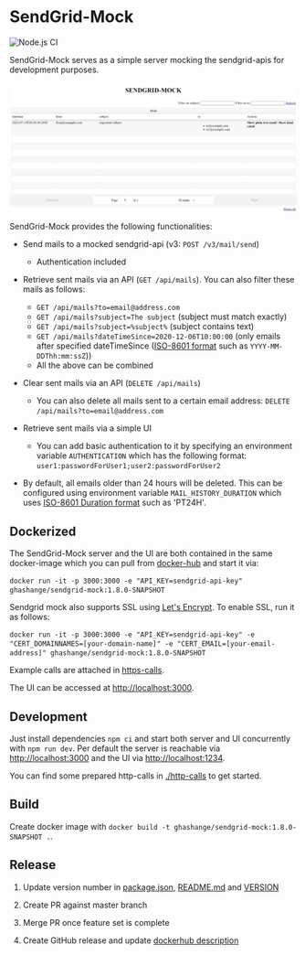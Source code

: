 # SendGrid-Mock

![Node.js CI](https://github.com/janjaali/sendGrid-mock/workflows/Node.js%20CI/badge.svg)

SendGrid-Mock serves as a simple server mocking the sendgrid-apis for development purposes.

![./assets/screenshot_1.8.0.png](./assets/screenshot_1.8.0.png)

SendGrid-Mock provides the following functionalities:

* Send mails to a mocked sendgrid-api (v3: `POST /v3/mail/send`)
  * Authentication included

* Retrieve sent mails via an API (`GET /api/mails`). You can also filter these mails as follows:
  * `GET /api/mails?to=email@address.com`
  * `GET /api/mails?subject=The subject` (subject must match exactly)
  * `GET /api/mails?subject=%subject%` (subject contains text)
  * `GET /api/mails?dateTimeSince=2020-12-06T10:00:00` (only emails after specified dateTimeSince ([ISO-8601 format](https://en.wikipedia.org/wiki/ISO_8601) such as `YYYY-MM-DDThh:mm:ssZ`))
  * All the above can be combined

* Clear sent mails via an API (`DELETE /api/mails`)
  * You can also delete all mails sent to a certain email address: `DELETE /api/mails?to=email@address.com`

* Retrieve sent mails via a simple UI
  * You can add basic authentication to it by specifying an environment variable `AUTHENTICATION` which has the following format: `user1:passwordForUser1;user2:passwordForUser2`

* By default, all emails older than 24 hours will be deleted. This can be configured using environment variable `MAIL_HISTORY_DURATION` which uses [ISO-8601 Duration format](https://en.wikipedia.org/wiki/ISO_8601#Durations) such as 'PT24H'.

## Dockerized

The SendGrid-Mock server and the UI are both contained in the same docker-image which you can pull from [docker-hub](https://cloud.docker.com/u/ghashange/repository/docker/ghashange/sendgrid-mock) and start it via:

```shell
docker run -it -p 3000:3000 -e "API_KEY=sendgrid-api-key" ghashange/sendgrid-mock:1.8.0-SNAPSHOT
```

Sendgrid mock also supports SSL using [Let's Encrypt](https://letsencrypt.org/). To enable SSL, run it as follows:

```shell
docker run -it -p 3000:3000 -e "API_KEY=sendgrid-api-key" -e "CERT_DOMAINNAMES=[your-domain-name]" -e "CERT_EMAIL=[your-email-address]" ghashange/sendgrid-mock:1.8.0-SNAPSHOT
```

Example calls are attached in [https-calls](./http-calls).

The UI can be accessed at <http://localhost:3000>.

## Development

Just install dependencies `npm ci` and start both server and UI concurrently with `npm run dev`. Per default the server is reachable via <http://localhost:3000> and the UI via <http://localhost:1234>.

You can find some prepared http-calls in [./http-calls](./http-calls) to get started.

## Build

Create docker image with `docker build -t ghashange/sendgrid-mock:1.8.0-SNAPSHOT .`.

## Release

1. Update version number in [package.json](./package.json),  [README.md](./README.md) and [VERSION](./version)

2. Create PR against master branch

3. Merge PR once feature set is complete

4. Create GitHub release and update [dockerhub description](https://hub.docker.com/repository/docker/ghashange/sendgrid-mock)
